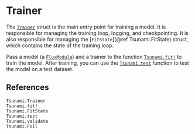 # Trainer

The [`Trainer`](@ref) struct is the main entry point for training a model. It is responsible for managing the training loop, logging, and checkpointing. It is also responsible for managing the [`FitState`](@ref Tsunami.FitState) struct, which contains the state of the training loop. 

Pass a model (a [`FluxModule`](@ref)) and a trainer to the function [`Tsunami.fit!`](@ref) to train the model.
After training, you can use the [`Tsunami.test`](@ref) function to test the model on a test dataset.

## References

```@docs
Tsunami.Trainer
Tsunami.fit!
Tsunami.FitState
Tsunami.test
Tsunami.validate
Tsunami.Foil
```
